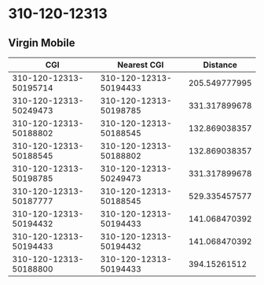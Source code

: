 # 310-120-12313
## Virgin Mobile


| CGI | Nearest CGI | Distance |
|-----|-------------|----------|
| 310-120-12313-50195714 | 310-120-12313-50194433 | 205.549777995 |
| 310-120-12313-50249473 | 310-120-12313-50198785 | 331.317899678 |
| 310-120-12313-50188802 | 310-120-12313-50188545 | 132.869038357 |
| 310-120-12313-50188545 | 310-120-12313-50188802 | 132.869038357 |
| 310-120-12313-50198785 | 310-120-12313-50249473 | 331.317899678 |
| 310-120-12313-50187777 | 310-120-12313-50188545 | 529.335457577 |
| 310-120-12313-50194432 | 310-120-12313-50194433 | 141.068470392 |
| 310-120-12313-50194433 | 310-120-12313-50194432 | 141.068470392 |
| 310-120-12313-50188800 | 310-120-12313-50194433 | 394.15261512 |
